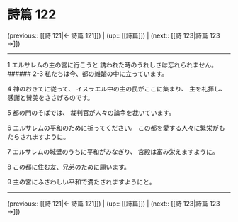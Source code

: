 # 詩篇 122

(previous:: [[詩 121|← 詩篇 121]]) | (up:: [[詩篇]]) | (next:: [[詩 123|詩篇 123 →]])

***


1 エルサレムの主の宮に行こうと 誘われた時のうれしさは忘れられません。 ###### 2-3 私たちは今、都の雑踏の中に立っています。 

4 神のおきてに従って、 イスラエル中の主の民がここに集まり、 主を礼拝し、感謝と賛美をささげるのです。 

5 都の門のそばでは、 裁判官が人々の論争を裁いています。 

6 エルサレムの平和のために祈ってください。 この都を愛する人々に繁栄がもたらされますように。 

7 エルサレムの城壁のうちに平和がみなぎり、 宮殿は富み栄えますように。 

8 この都に住む友、兄弟のために願います。 

9 主の宮にふさわしい平和で満たされますようにと。

***

(previous:: [[詩 121|← 詩篇 121]]) | (up:: [[詩篇]]) | (next:: [[詩 123|詩篇 123 →]])
